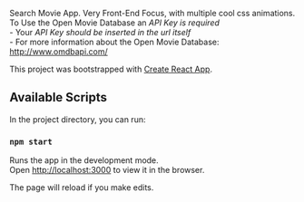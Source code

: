 
Search Movie App.
    Very Front-End Focus, with multiple cool css animations.<br>
    To Use the Open Movie Database an *API Key is required*<br>
        - Your *API Key should be inserted in the  url itself*<br>
        - For more information about the Open Movie Database: http://www.omdbapi.com/






This project was bootstrapped with [Create React App](https://github.com/facebook/create-react-app).

## Available Scripts

In the project directory, you can run:

### `npm start`

Runs the app in the development mode.<br>
Open [http://localhost:3000](http://localhost:3000) to view it in the browser.

The page will reload if you make edits.<br>
